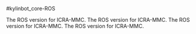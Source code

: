 #kylinbot_core-ROS

The ROS version for ICRA-MMC.
The ROS version for ICRA-MMC.
The ROS version for ICRA-MMC.
The ROS version for ICRA-MMC.
